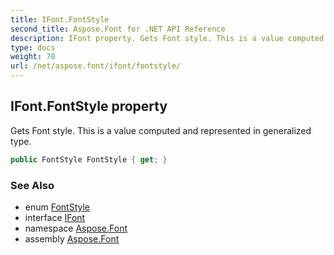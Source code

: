 ```yaml
---
title: IFont.FontStyle
second_title: Aspose.Font for .NET API Reference
description: IFont property. Gets Font style. This is a value computed and represented in generalized type
type: docs
weight: 70
url: /net/aspose.font/ifont/fontstyle/
---
```

## IFont.FontStyle property

Gets Font style. This is a value computed and represented in generalized type.

```csharp
public FontStyle FontStyle { get; }
```

### See Also

* enum [FontStyle](../../fontstyle/)
* interface [IFont](../)
* namespace [Aspose.Font](../../../aspose.font/)
* assembly [Aspose.Font](../../../)


